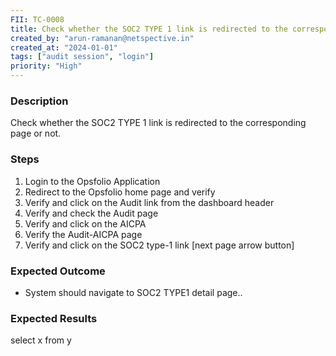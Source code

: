 ```yaml
---
FII: TC-0008
title: Check whether the SOC2 TYPE 1 link is redirected to the corresponding page or not.
created_by: "arun-ramanan@netspective.in"
created_at: "2024-01-01"
tags: ["audit session", "login"]
priority: "High"
---
```

### Description
Check whether the SOC2 TYPE 1 link is redirected to the corresponding page or not.

### Steps

1. Login to the Opsfolio Application
2. Redirect to the Opsfolio home page and verify
3. Verify and click on the Audit link from the dashboard header                                         
4. Verify and check the Audit page                
5. Verify and click on the AICPA                    
6. Verify the Audit-AICPA page                        
7. Verify and click on the SOC2 type-1 link [next page arrow button]

### Expected Outcome

- System should navigate to SOC2 TYPE1 detail page..

### Expected Results
<query-result>select x from y</query-result>